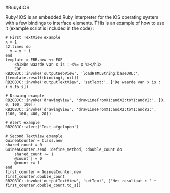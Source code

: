 #Ruby4iOS

Ruby4iOS is an embedded Ruby interpreter for the iOS operating system with a few bindings to interface elements.
THis is an example of how to use it (example script is included in the code) :

```
# First TextView example
x = 1
42.times do
  x = x + 1
end
template = ERB.new <<-EOF
	<h1>De waarde van x is : <%= x %></h1>
	EOF
RB2OBJC::invoke('outputWebView', 'loadHTMLString:baseURL:', [template.result(binding), nil])
RB2OBJC::invoke('outputTextView', 'setText:', ['De waarde van x is : ' + x.to_s])

# Drawing example
RB2OBJC::invoke('drawingView', 'drawLineFromX1:andX2:toY1:andY2:', [0, 0, 100, 100])
RB2OBJC::invoke('drawingView', 'drawLineFromX1:andX2:toY1:andY2:', [100, 100, 400, 20])

# Alert example
RB2OBJC::alert('Test afgelopen')

# Second TextView example
GuineaCounter = Class.new
shared_count = 0
GuineaCounter.send :define_method, :double_count do
	shared_count += 1
	@count ||= 0
	@count += 1
end
first_counter = GuineaCounter.new
first_counter.double_count
RB2OBJC::invoke('outputTextView', 'setText', ['Het resultaat : ' + first_counter.double_count.to_s])
```